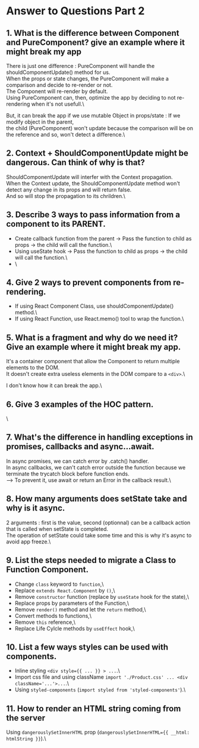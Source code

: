 # Answer to Questions Part 2

## 1. What is the difference between Component and PureComponent? give an example where it might break my app
There is just one difference : PureComponent will handle the shouldComponentUpdate() method for us.\
When the props or state changes, the PureComponent will make a comparison and decide to re-render or not.\
The Component will re-render by default.\
Using PureComponent can, then, optimize the app by deciding to not re-rendering when it's not usefull.\

But, it can break the app if we use mutable Object in props/state : If we modify object in the parent, \
the child (PureComponent) won't update because the comparison will be on the reference and so, won't detect a difference.\

## 2. Context + ShouldComponentUpdate might be dangerous. Can think of why is that?
ShouldComponentUpdate will interfer with the Context propagation.\
When the Context update, the ShouldComponentUpdate method won't detect any change in its props and will return false.\
And so will stop the propagation to its chrildren.\

## 3. Describe 3 ways to pass information from a component to its PARENT.
- Create callback function from the parent -> Pass the function to child as props -> the child will call the function.\
- Using useState hook -> Pass the function to child as props -> the child will call the function.\
- \

## 4. Give 2 ways to prevent components from re-rendering.
- If using React Component Class, use shouldComponentUpdate() method.\
- If using React Function, use React.memo() tool to wrap the function.\

## 5. What is a fragment and why do we need it? Give an example where it might break my app.
It's a container component that allow the Component to return multiple elements to the DOM. \
It doesn't create extra useless elements in the DOM compare to a `<div>`.\

I don't know how it can break the app.\

## 6. Give 3 examples of the HOC pattern.
\

## 7. What's the difference in handling exceptions in promises, callbacks and async...await.
In async promises, we can catch error by .catch() handler.\
In async callbacks, we can't catch error outside the function because we terminate the trycatch block before function ends.\
--> To prevent it, use await or return an Error in the callback result.\

## 8. How many arguments does setState take and why is it async.
2 arguments : first is the value, second (optionnal) can be a callback action that is called when setState is completed.\
The operation of setState could take some time and this is why it's async to avoid app freeze.\

## 9. List the steps needed to migrate a Class to Function Component.
- Change `class` keyword to `function`,\
- Replace `extends React.Component` by `()`,\
- Remove `constructor` function (replace by `useState` hook for the state),\
- Replace props by parameters of the Function,\
- Remove `render()` method and let the `return` method,\
- Convert methods to functions,\
- Remove `this` reference,\
- Replace Life Cylcle methods by `useEffect` hook,\

## 10. List a few ways styles can be used with components.
- Inline styling `<div style={{ ... }} > ...`.\
- Import css file and using className `import './Product.css' ... <div className='...'>...`.\
- Using `styled-components` (`import styled from 'styled-components'`).\

## 11. How to render an HTML string coming from the server
Using `dangerouslySetInnerHTML` prop (`dangerouslySetInnerHTML={{ __html: htmlString }}`).\